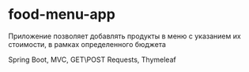 # food-menu-app
Приложение позволяет добавлять продукты в меню с указанием их стоимости, в рамках определенного бюджета 

Spring Boot, MVC, GET\POST Requests, Thymeleaf
